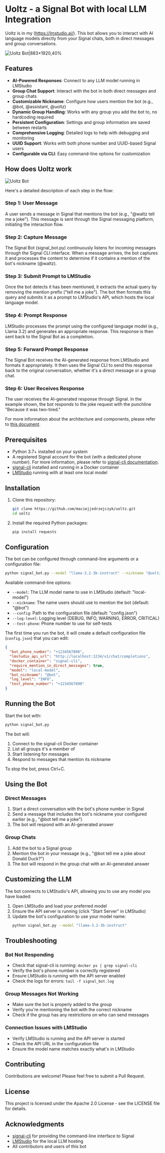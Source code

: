 # Uoltz - a Signal Bot with local LLM Integration

Uoltz is in my (https://lmstudio.ai/). This bot allows you to interact with AI language models directly from your Signal chats, both in direct messages and group conversations.

![Uoltz Bot|883×1920,40%](./uoltz-animation.gif)

## Features

- **AI-Powered Responses**: Connect to any LLM model running in LMStudio
- **Group Chat Support**: Interact with the bot in both direct messages and group chats
- **Customizable Nickname**: Configure how users mention the bot (e.g., @bot, @assistant, @uoltz)
- **Dynamic Group Handling**: Works with any group you add the bot to, no hardcoding required
- **Persistent Configuration**: Settings and group information are saved between restarts
- **Comprehensive Logging**: Detailed logs to help with debugging and monitoring
- **UUID Support**: Works with both phone number and UUID-based Signal users
- **Configurable via CLI**: Easy command-line options for customization

## How does Uoltz work

![Uoltz Bot](./uoltz-diagram.png)

Here's a detailed description of each step in the flow:

### Step 1: User Message
A user sends a message in Signal that mentions the bot (e.g., "@waltz tell me a joke"). This message is sent through the Signal messaging platform, initiating the interaction flow.

### Step 2: Capture Message
The Signal Bot (signal_bot.py) continuously listens for incoming messages through the Signal CLI interface. When a message arrives, the bot captures it and processes the content to determine if it contains a mention of the bot's nickname (@waltz).

### Step 3: Submit Prompt to LMStudio
Once the bot detects it has been mentioned, it extracts the actual query by removing the mention prefix ("tell me a joke"). The bot then formats this query and submits it as a prompt to LMStudio's API, which hosts the local language model.

### Step 4: Prompt Response
LMStudio processes the prompt using the configured language model (e.g., Llama 3.2) and generates an appropriate response. This response is then sent back to the Signal Bot as a completion.

### Step 5: Forward Prompt Response
The Signal Bot receives the AI-generated response from LMStudio and formats it appropriately. It then uses the Signal CLI to send this response back to the original conversation, whether it's a direct message or a group chat.

### Step 6: User Receives Response
The user receives the AI-generated response through Signal. In the example shown, the bot responds to the joke request with the punchline "Because it was two-tired."

For more information about the architecture and components, please refer to [this document](./architecture.md).

## Prerequisites

- Python 3.7+ installed on your system
- A registered Signal account for the bot (with a dedicated phone number). For more information, please refer to [signal-cli documentation](https://github.com/AsamK/signal-cli/wiki/Registration-with-captcha).
- [signal-cli](https://github.com/AsamK/signal-cli) installed and running in a Docker container
- [LMStudio](https://lmstudio.ai/) running with at least one local model

## Installation

1. Clone this repository:
   ```bash
   git clone https://github.com/maciejjedrzejczyk/uoltz.git
   cd uoltz
   ```

2. Install the required Python packages:
   ```bash
   pip install requests
   ```

## Configuration

The bot can be configured through command-line arguments or a configuration file:

```bash
python signal_bot.py --model "llama-3.2-3b-instruct" --nickname "@uoltz" --log-level INFO --test-phone "+1234567890"
```

Available command-line options:
- `--model`: The LLM model name to use in LMStudio (default: "local-model")
- `--nickname`: The name users should use to mention the bot (default: "@bot")
- `--config`: Path to the configuration file (default: "config.json")
- `--log-level`: Logging level (DEBUG, INFO, WARNING, ERROR, CRITICAL)
- `--test-phone`: Phone number to use for self-tests

The first time you run the bot, it will create a default configuration file (`config.json`) that you can edit:

```json
{
  "bot_phone_number": "+1234567890",
  "lmstudio_api_url": "http://localhost:1234/v1/chat/completions",
  "docker_container": "signal-cli",
  "require_mention_in_direct_messages": true,
  "model": "local-model",
  "bot_nickname": "@bot",
  "log_level": "INFO",
  "test_phone_number": "+1234567890"
}
```

## Running the Bot

Start the bot with:

```bash
python signal_bot.py
```

The bot will:
1. Connect to the signal-cli Docker container
2. List all groups it's a member of
3. Start listening for messages
4. Respond to messages that mention its nickname

To stop the bot, press Ctrl+C.

## Using the Bot

### Direct Messages

1. Start a direct conversation with the bot's phone number in Signal
2. Send a message that includes the bot's nickname your configured earlier (e.g., "@bot tell me a joke")
3. The bot will respond with an AI-generated answer

### Group Chats

1. Add the bot to a Signal group
2. Mention the bot in your message (e.g., "@bot tell me a joke about Donald Duck?")
3. The bot will respond in the group chat with an AI-generated answer

## Customizing the LLM

The bot connects to LMStudio's API, allowing you to use any model you have loaded:

1. Open LMStudio and load your preferred model
2. Ensure the API server is running (click "Start Server" in LMStudio)
3. Update the bot's configuration to use your model name:
   ```bash
   python signal_bot.py --model "llama-3.2-3b-instruct"
   ```

## Troubleshooting

### Bot Not Responding

- Check that signal-cli is running: `docker ps | grep signal-cli`
- Verify the bot's phone number is correctly registered
- Ensure LMStudio is running with the API server enabled
- Check the logs for errors: `tail -f signal_bot.log`

### Group Messages Not Working

- Make sure the bot is properly added to the group
- Verify you're mentioning the bot with the correct nickname
- Check if the group has any restrictions on who can send messages

### Connection Issues with LMStudio

- Verify LMStudio is running and the API server is started
- Check the API URL in the configuration file
- Ensure the model name matches exactly what's in LMStudio

## Contributing

Contributions are welcome! Please feel free to submit a Pull Request.

## License

This project is licensed under the Apache 2.0 License - see the LICENSE file for details.

## Acknowledgments

- [signal-cli](https://github.com/AsamK/signal-cli) for providing the command-line interface to Signal
- [LMStudio](https://lmstudio.ai/) for the local LLM hosting
- All contributors and users of this bot
